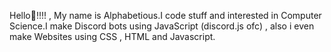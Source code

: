 Hello👋!!!! , My name is Alphabetious.I code stuff and interested in Computer Science.I make Discord bots using JavaScript (discord.js ofc) , also i even make Websites using CSS , HTML and Javascript.
 
